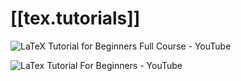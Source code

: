 # [[tex.tutorials]]


![LaTeX Tutorial for Beginners Full Course - YouTube](https://www.youtube.com/watch?v=fCzF5gDy60g&list=PLq94LoYzjZTqr6vb4Gu0EXyfYca7GEN9H&index=2)

![LaTex Tutorial For Beginners - YouTube](https://www.youtube.com/watch?v=oSigbWpcoI8&list=PLq94LoYzjZTqr6vb4Gu0EXyfYca7GEN9H&index=2&t=2056s)

